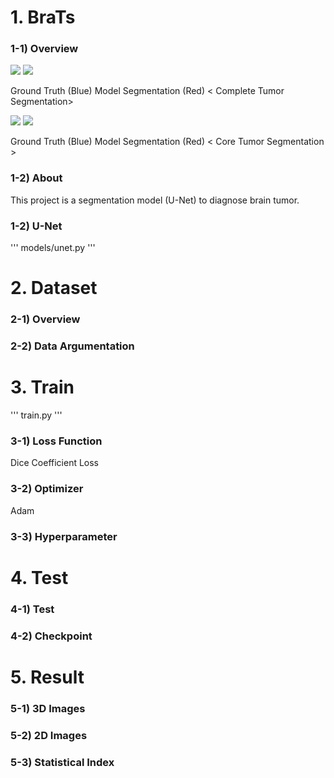 # 1. BraTs

### 1-1) Overview
![](https://i.imgur.com/emAFrL1.gif)  ![](https://i.imgur.com/dGrmh2x.gif)

Ground Truth (Blue)         Model Segmentation (Red)
< Complete Tumor Segmentation> 

![](https://i.imgur.com/n0WAMwh.gif)  ![](https://i.imgur.com/PFTwmVb.gif)

Ground Truth (Blue)         Model Segmentation (Red)
< Core Tumor Segmentation >

### 1-2) About
This project is a segmentation model (U-Net) to diagnose brain tumor. 

### 1-2) U-Net
'''
models/unet.py
'''
![]()


# 2. Dataset

### 2-1) Overview

### 2-2) Data Argumentation

# 3. Train
'''
train.py
'''

### 3-1) Loss Function
Dice Coefficient Loss

### 3-2) Optimizer
Adam 

### 3-3) Hyperparameter

# 4. Test
### 4-1) Test

### 4-2) Checkpoint


# 5. Result
### 5-1) 3D Images
### 5-2) 2D Images
### 5-3) Statistical Index
